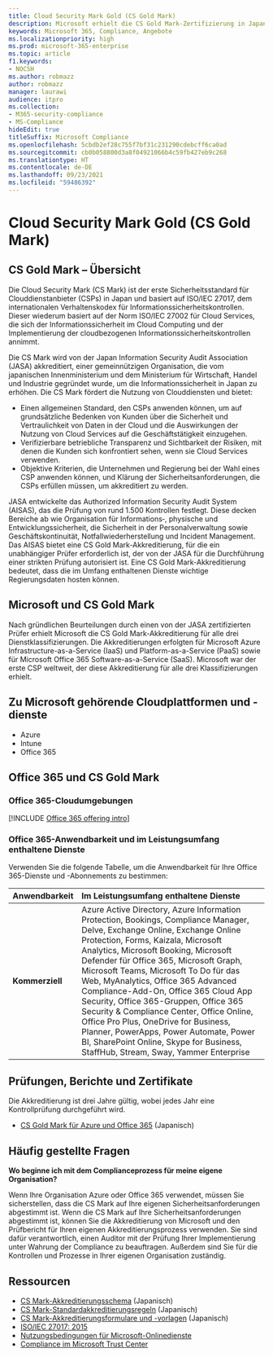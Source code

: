 ```yaml
---
title: Cloud Security Mark Gold (CS Gold Mark)
description: Microsoft erhielt die CS Gold Mark-Zertifizierung in Japan für Azure (IaaS und PaaS) und Office 365 (SaaS).
keywords: Microsoft 365, Compliance, Angebote
ms.localizationpriority: high
ms.prod: microsoft-365-enterprise
ms.topic: article
f1.keywords:
- NOCSH
ms.author: robmazz
author: robmazz
manager: laurawi
audience: itpro
ms.collection:
- M365-security-compliance
- MS-Compliance
hideEdit: true
titleSuffix: Microsoft Compliance
ms.openlocfilehash: 5cbdb2ef28c755f7bf31c231290cdebcff6ca0ad
ms.sourcegitcommit: cb0b058800d3a8f04921066b4c59fb427eb9c268
ms.translationtype: HT
ms.contentlocale: de-DE
ms.lasthandoff: 09/23/2021
ms.locfileid: "59486392"
---
```

# <a name="cloud-security-mark-gold-cs-gold-mark"></a>Cloud Security Mark Gold (CS Gold Mark)

## <a name="cs-gold-mark-overview"></a>CS Gold Mark – Übersicht

Die Cloud Security Mark (CS Mark) ist der erste Sicherheitsstandard für Clouddienstanbieter (CSPs) in Japan und basiert auf ISO/IEC 27017, dem internationalen Verhaltenskodex für Informationssicherheitskontrollen. Dieser wiederum basiert auf der Norm ISO/IEC 27002 für Cloud Services, die sich der Informationssicherheit im Cloud Computing und der Implementierung der cloudbezogenen Informationssicherheitskontrollen annimmt.

Die CS Mark wird von der Japan Information Security Audit Association (JASA) akkreditiert, einer gemeinnützigen Organisation, die vom japanischen Innenministerium und dem Ministerium für Wirtschaft, Handel und Industrie gegründet wurde, um die Informationssicherheit in Japan zu erhöhen. Die CS Mark fördert die Nutzung von Clouddiensten und bietet:

- Einen allgemeinen Standard, den CSPs anwenden können, um auf grundsätzliche Bedenken von Kunden über die Sicherheit und Vertraulichkeit von Daten in der Cloud und die Auswirkungen der Nutzung von Cloud Services auf die Geschäftstätigkeit einzugehen.
- Verifizierbare betriebliche Transparenz und Sichtbarkeit der Risiken, mit denen die Kunden sich konfrontiert sehen, wenn sie Cloud Services verwenden.
- Objektive Kriterien, die Unternehmen und Regierung bei der Wahl eines CSP anwenden können, und Klärung der Sicherheitsanforderungen, die CSPs erfüllen müssen, um akkreditiert zu werden.

JASA entwickelte das Authorized Information Security Audit System (AISAS), das die Prüfung von rund 1.500 Kontrollen festlegt. Diese decken Bereiche ab wie Organisation für Informations‑, physische und Entwicklungssicherheit, die Sicherheit in der Personalverwaltung sowie Geschäftskontinuität, Notfallwiederherstellung und Incident Management. Das AISAS bietet eine CS Gold Mark-Akkreditierung, für die ein unabhängiger Prüfer erforderlich ist, der von der JASA für die Durchführung einer strikten Prüfung autorisiert ist. Eine CS Gold Mark-Akkreditierung bedeutet, dass die im Umfang enthaltenen Dienste wichtige Regierungsdaten hosten können.

## <a name="microsoft-and-cs-gold-mark"></a>Microsoft und CS Gold Mark

Nach gründlichen Beurteilungen durch einen von der JASA zertifizierten Prüfer erhielt Microsoft die CS Gold Mark-Akkreditierung für alle drei Dienstklassifizierungen. Die Akkreditierungen erfolgten für Microsoft Azure Infrastructure-as-a-Service (IaaS) und Platform-as-a-Service (PaaS) sowie für Microsoft Office 365 Software-as-a-Service (SaaS). Microsoft war der erste CSP weltweit, der diese Akkreditierung für alle drei Klassifizierungen erhielt.

## <a name="microsoft-in-scope-cloud-platforms--services"></a>Zu Microsoft gehörende Cloudplattformen und -dienste

- Azure
- Intune
- Office 365

## <a name="office-365-and-cs-gold-mark"></a>Office 365 und CS Gold Mark

### <a name="office-365-cloud-environments"></a>Office 365-Cloudumgebungen

[!INCLUDE [Office 365 offering intro](../includes/o365-offering-introduction.md)]

### <a name="office-365-applicability-and-in-scope-services"></a>Office 365-Anwendbarkeit und im Leistungsumfang enthaltene Dienste

Verwenden Sie die folgende Tabelle, um die Anwendbarkeit für Ihre Office 365-Dienste und -Abonnements zu bestimmen:

| **Anwendbarkeit** | **Im Leistungsumfang enthaltene Dienste** |
|:------------------|:----------------------|
| **Kommerziell** | Azure Active Directory, Azure Information Protection, Bookings, Compliance Manager, Delve, Exchange Online, Exchange Online Protection, Forms, Kaizala, Microsoft Analytics, Microsoft Booking, Microsoft Defender für Office 365, Microsoft Graph, Microsoft Teams, Microsoft To Do für das Web, MyAnalytics, Office 365 Advanced Compliance-Add-On, Office 365 Cloud App Security, Office 365-Gruppen, Office 365 Security & Compliance Center, Office Online, Office Pro Plus, OneDrive for Business, Planner, PowerApps, Power Automate, Power BI, SharePoint Online, Skype for Business, StaffHub, Stream, Sway, Yammer Enterprise |

## <a name="audits-reports-and-certificates"></a>Prüfungen, Berichte und Zertifikate

Die Akkreditierung ist drei Jahre gültig, wobei jedes Jahr eine Kontrollprüfung durchgeführt wird.

- [CS Gold Mark für Azure und Office 365](https://jcispa.jasa.jp/cs_mark_co/cs_gold_mark_co/) (Japanisch)

## <a name="frequently-asked-questions"></a>Häufig gestellte Fragen

**Wo beginne ich mit dem Complianceprozess für meine eigene Organisation?**

Wenn Ihre Organisation Azure oder Office 365 verwendet, müssen Sie sicherstellen, dass die CS Mark auf Ihre eigenen Sicherheitsanforderungen abgestimmt ist. Wenn die CS Mark auf Ihre Sicherheitsanforderungen abgestimmt ist, können Sie die Akkreditierung von Microsoft und den Prüfbericht für Ihren eigenen Akkreditierungsprozess verwenden. Sie sind dafür verantwortlich, einen Auditor mit der Prüfung Ihrer Implementierung unter Wahrung der Compliance zu beauftragen. Außerdem sind Sie für die Kontrollen und Prozesse in Ihrer eigenen Organisation zuständig.

## <a name="resources"></a>Ressourcen

- [CS Mark-Akkreditierungsschema](https://jcispa.jasa.jp/cloud_security/) (Japanisch)
- [CS Mark-Standardakkreditierungsregeln](https://jcispa.jasa.jp/cloud_security/jcispa_regulation/) (Japanisch)
- [CS Mark-Akkreditierungsformulare und -vorlagen](https://jcispa.jasa.jp/cloud_security/jcispa_regulation_form/) (Japanisch)
- [ISO/IEC 27017: 2015](https://www.iso.org/iso/home/store/catalogue_tc/catalogue_detail.htm?csnumber=43757)
- [Nutzungsbedingungen für Microsoft-Onlinedienste](https://aka.ms/Online-Services-Terms)
- [Compliance im Microsoft Trust Center](https://www.microsoft.com/trust-center/compliance/compliance-overview)
